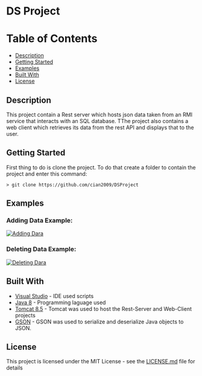 # DS Project

# Table of Contents
* [Description](#description)
* [Getting Started](#getting-started)
* [Examples](#examples)
* [Built With](#built-with)
* [License](#license)

## Description
This project contain a Rest server which hosts json data taken from an RMI service that interacts with an SQL database. TThe project also contains a web client which retrieves its data from the rest API and displays that to the user.

## Getting Started
First thing to do is clone the project. To do that create a folder to contain the project and enter this command:
```
> git clone https://github.com/cian2009/DSProject
```

## Examples
### Adding Data Example:
[![Adding Dara](https://imgur.com/WB79WMk.png)](https://youtu.be/BiQYRsMpJWI)

### Deleting Data Example:
[![Deleting Dara](https://imgur.com/gc2v3fj.png)](https://youtu.be/exTfFLUWLEQ)

## Built With

* [Visual Studio](https://www.visualstudio.com/) - IDE used scripts
* [Java 8](https://www.oracle.com/technetwork/java/javase/downloads/jdk8-downloads-2133151.html) - Programming laguage used
* [Tomcat 8.5](https://tomcat.apache.org/download-80.cgi) - Tomcat was used to host the Rest-Server and Web-Client projects
* [GSON](https://repo1.maven.org/maven2/com/google/code/gson/gson/2.6.2/) - GSON was used to serialize and deserialize Java objects to JSON.

## License

This project is licensed under the MIT License - see the [LICENSE.md](LICENSE) file for details

